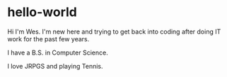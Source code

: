 # hello-world

Hi I'm Wes. I'm new here and trying to get back into coding after doing IT work for the past few years. 

I have a B.S. in Computer Science. 

I love JRPGS and playing Tennis. 
